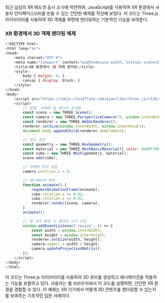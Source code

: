 최근 삼성의 XR 헤드셋 출시 소식에 착안하여, JavaScript를 사용하여 XR 환경에서 사용자 인터페이스(UI)를 만들 수 있는 간단한 예제를 작성해 보았다. 이 코드는 Three.js 라이브러리를 사용하여 3D 객체를 화면에 렌더링하는 기본적인 기능을 보여준다.

### XR 환경에서 3D 객체 렌더링 예제

```javascript
<!DOCTYPE html>
<html lang="ko">
<head>
    <meta charset="UTF-8">
    <meta name="viewport" content="width=device-width, initial-scale=1.0">
    <title>XR 환경에서 3D 객체 렌더링</title>
    <style>
        body { margin: 0; }
        canvas { display: block; }
    </style>
</head>
<body>
    <script src="https://cdnjs.cloudflare.com/ajax/libs/three.js/r128/three.min.js"></script>
    <script>
        // 장면, 카메라 및 렌더러 초기화
        const scene = new THREE.Scene();
        const camera = new THREE.PerspectiveCamera(75, window.innerWidth / window.innerHeight, 0.1, 1000);
        const renderer = new THREE.WebGLRenderer();
        renderer.setSize(window.innerWidth, window.innerHeight);
        document.body.appendChild(renderer.domElement);

        // 큐브 생성
        const geometry = new THREE.BoxGeometry();
        const material = new THREE.MeshBasicMaterial({ color: 0x00ff00 });
        const cube = new THREE.Mesh(geometry, material);
        scene.add(cube);

        // 카메라 위치 설정
        camera.position.z = 5;

        // 애니메이션 루프
        function animate() {
            requestAnimationFrame(animate);
            cube.rotation.x += 0.01;
            cube.rotation.y += 0.01;
            renderer.render(scene, camera);
        }
        animate();

        // 창 크기 변경 시 렌더러 크기 조정
        window.addEventListener('resize', () => {
            const width = window.innerWidth;
            const height = window.innerHeight;
            renderer.setSize(width, height);
            camera.aspect = width / height;
            camera.updateProjectionMatrix();
        });
    </script>
</body>
</html>
```

이 코드는 Three.js 라이브러리를 사용하여 3D 큐브를 생성하고 애니메이션을 적용하는 기능을 포함하고 있다. 사용자는 웹 브라우저에서 이 코드를 실행하면, 간단한 XR 환경을 경험할 수 있다. 이 예제는 XR 기기에서 어떻게 3D 콘텐츠를 렌더링할 수 있는지를 보여주는 기초적인 입문 사례이다.